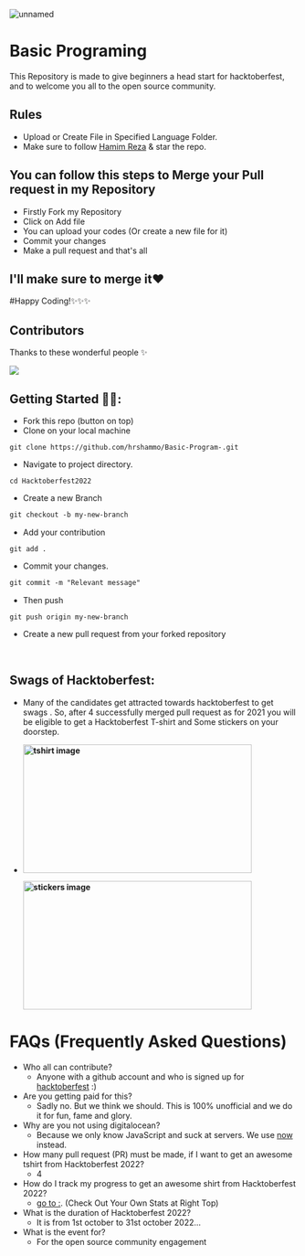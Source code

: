 ![unnamed](https://user-images.githubusercontent.com/76872754/197179938-31e79bb3-20c7-499b-95c0-a8d75e1f266c.png)

# Basic Programing

This Repository is made to give beginners a head start for hacktoberfest, and to welcome you all to the open source community.
## Rules
- Upload or Create File in Specified Language Folder.
- Make sure to follow [Hamim Reza](https://github.com/hrshammo) & star the repo.     

## You can follow this steps to Merge your Pull request in my Repository

- Firstly Fork my Repository
- Click on Add file
- You can upload your  codes (Or create a new file for it)
- Commit your changes
- Make a pull request and that's all


## I'll make sure to merge it❤

#Happy Coding!✨✨✨

## Contributors 
Thanks to these wonderful people ✨

<a align="center" href="https://github.com/hrshammo/Basic-Program-/graphs/contributors">
  <img src="https://contrib.rocks/image?repo=hrshammo/Basic-Program-&&max=817" />
</a>

## Getting Started 🤩🤗:

- Fork this repo (button on top)
- Clone on your local machine

```
git clone https://github.com/hrshammo/Basic-Program-.git

```
- Navigate to project directory.
```
cd Hacktoberfest2022
```

- Create a new Branch

```markdown
git checkout -b my-new-branch
```
- Add your contribution
```
git add .
```
- Commit your changes.

```markdown
git commit -m "Relevant message"
```
- Then push 
```
git push origin my-new-branch
```


- Create a new pull request from your forked repository

<br>

## Swags of Hacktoberfest:
- Many of the candidates get attracted towards hacktoberfest to get swags . So, after 4 successfully merged pull request as for 2021 you will be eligible to get a Hacktoberfest T-shirt and Some stickers on your doorstep.
 
     <li><B><p><img src="https://miro.medium.com/max/1050/1*4JctIO7irt8hFxBmTvUpiQ.jpeg" width="400" height="225" style="width: 400px; height: 225px;" alt="tshirt image"></a></p><p><img src="https://miro.medium.com/max/1050/1*jkffr74bq5RsQ_xqDhgqYQ.jpeg" width="400" height="225" style="width: 400px; height: 225px;" alt="stickers image"></p>
</b></li>

# FAQs (Frequently Asked Questions)

- Who all can contribute?
  - Anyone with a github account and who is signed up for
[hacktoberfest](https://hacktoberfest.digitalocean.com/) :)
- Are you getting paid for this?
  - Sadly no. But we think we should. This is 100% unofficial and we do it for fun, fame and glory.
- Why are you not using digitalocean?
  - Because we only know JavaScript and suck at servers. We use [now](https://zeit.co/now) instead.
- How many pull request (PR) must be made, if I want to get an awesome tshirt from Hacktoberfest 2022?
  - 4
- How do I track my progress to get an awesome shirt from Hacktoberfest 2022?
  - [go to :](https://hacktoberfest.digitalocean.com/profile/). (Check Out Your Own Stats at Right Top)
- What is the duration of Hacktoberfest 2022?
  - It is from 1st october to 31st october 2022...
- What is the event for?
  - For the open source community engagement


